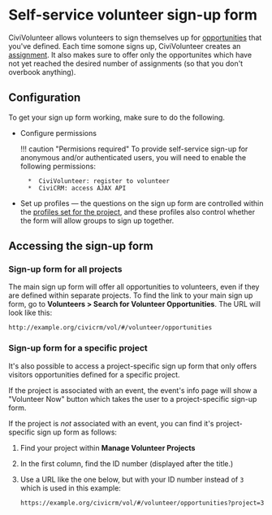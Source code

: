 # Self-service volunteer sign-up form

CiviVolunteer allows volunteers to sign themselves up for [opportunities](./opportunities.md) that you've defined. Each time somone signs up, CiviVolunteer creates an [assignment](./assignment.md). It also makes sure to offer only the opportunites which have not yet reached the desired number of assignments (so that you don't overbook anything).

## Configuration

To get your sign up form working, make sure to do the following. 

* Configure permissions

    !!! caution "Permisions required"
        To provide self-service sign-up for anonymous and/or authenticated users, you will need to enable the following permissions:

        *  CiviVolunteer: register to volunteer
        *  CiviCRM: access AJAX API

* Set up profiles &mdash; the questions on the sign up form are controlled within the [profiles set for the project](./projects.md#profiles), and these profiles also control whether the form will allow groups to sign up together.


## Accessing the sign-up form

### Sign-up form for all projects

The main sign up form will offer all opportunities to volunteers, even if they are defined within separate projects. To find the link to your main sign up form, go to **Volunteers > Search for Volunteer Opportunities**. The URL will look like this:

`http://example.org/civicrm/vol/#/volunteer/opportunities`

### Sign-up form for a specific project

It's also possible to access a project-specific sign up form that only offers visitors opportunities defined for a specific project.

If the project is associated with an event, the event's info page will show a "Volunteer Now" button which takes the user to a project-specific sign-up form.

If the project is *not* associated with an event, you can find it's project-specific sign up form as follows:

1. Find your project within **Manage Volunteer Projects**
1. In the first column, find the ID number (displayed after the title.)
1. Use a URL like the one below, but with your ID number instead of `3` which is used in this example:

    `https://example.org/civicrm/vol/#/volunteer/opportunities?project=3`
